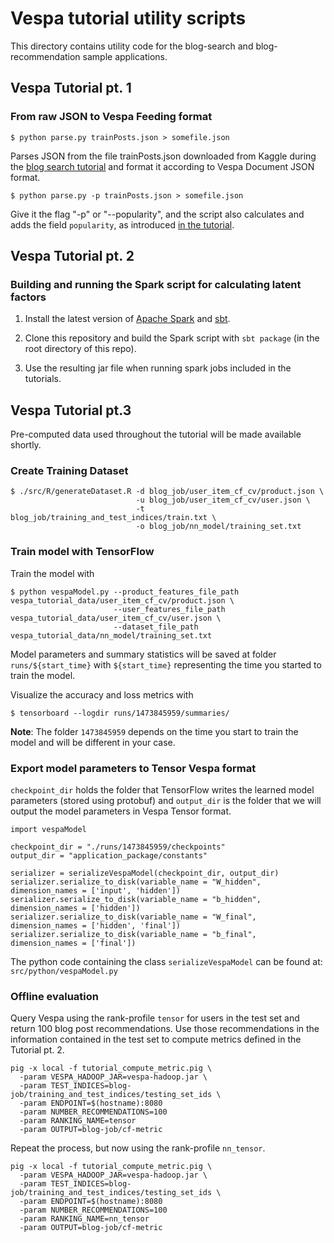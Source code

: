 <!-- Copyright 2017 Yahoo Holdings. Licensed under the terms of the Apache 2.0 license. See LICENSE in the project root. -->
# Vespa tutorial utility scripts

This directory contains utility code for the blog-search and blog-recommendation sample applications.

## Vespa Tutorial pt. 1

### From raw JSON to Vespa Feeding format

    $ python parse.py trainPosts.json > somefile.json

Parses JSON from the file trainPosts.json downloaded from Kaggle during the [blog search tutorial](http://docs.vespa.ai/documentation/tutorials/blog-search.html) and format it according to Vespa Document JSON format.

    $ python parse.py -p trainPosts.json > somefile.json

Give it the flag "-p" or "--popularity", and the script also calculates and adds the field `popularity`, as introduced [in the tutorial](http://docs.vespa.ai/documentation/tutorials/blog-search.html#blog-popularity-signal).

## Vespa Tutorial pt. 2

### Building and running the Spark script for calculating latent factors

1. Install the latest version of [Apache Spark](http://spark.apache.org/) and [sbt](http://www.scala-sbt.org/download.html).

2. Clone this repository and build the Spark script with `sbt package` (in the root directory of this repo).

3. Use the resulting jar file when running spark jobs included in the tutorials.

## Vespa Tutorial pt.3

Pre-computed data used throughout the tutorial will be made available shortly.

### Create Training Dataset

    $ ./src/R/generateDataset.R -d blog_job/user_item_cf_cv/product.json \
                                -u blog_job/user_item_cf_cv/user.json \
                                -t blog_job/training_and_test_indices/train.txt \
                                -o blog_job/nn_model/training_set.txt

### Train model with TensorFlow

Train the model with

    $ python vespaModel.py --product_features_file_path vespa_tutorial_data/user_item_cf_cv/product.json \
                           --user_features_file_path vespa_tutorial_data/user_item_cf_cv/user.json \
                           --dataset_file_path vespa_tutorial_data/nn_model/training_set.txt

Model parameters and summary statistics will be saved at folder ```runs/${start_time}``` with ```${start_time}``` representing the time you started to train the model.

Visualize the accuracy and loss metrics with

    $ tensorboard --logdir runs/1473845959/summaries/

**Note**: The folder ```1473845959``` depends on the time you start to train the model and will be different in your case.

### Export model parameters to Tensor Vespa format

```checkpoint_dir``` holds the folder that TensorFlow writes the learned model parameters (stored using protobuf) and ```output_dir``` is the folder that we will output the model parameters in
Vespa Tensor format.

    import vespaModel

    checkpoint_dir = "./runs/1473845959/checkpoints"
    output_dir = "application_package/constants"

    serializer = serializeVespaModel(checkpoint_dir, output_dir)
    serializer.serialize_to_disk(variable_name = "W_hidden", dimension_names = ['input', 'hidden'])
    serializer.serialize_to_disk(variable_name = "b_hidden", dimension_names = ['hidden'])
    serializer.serialize_to_disk(variable_name = "W_final", dimension_names = ['hidden', 'final'])
    serializer.serialize_to_disk(variable_name = "b_final", dimension_names = ['final'])

The python code containing the class ```serializeVespaModel``` can be found at: ```src/python/vespaModel.py```

### Offline evaluation

Query Vespa using the rank-profile ```tensor``` for users in the test set and return 100 blog post recommendations. Use those recommendations in the information contained in the test set to compute
metrics defined in the Tutorial pt. 2.

    pig -x local -f tutorial_compute_metric.pig \
      -param VESPA_HADOOP_JAR=vespa-hadoop.jar \
      -param TEST_INDICES=blog-job/training_and_test_indices/testing_set_ids \
      -param ENDPOINT=$(hostname):8080
      -param NUMBER_RECOMMENDATIONS=100
      -param RANKING_NAME=tensor
      -param OUTPUT=blog-job/cf-metric

Repeat the process, but now using the rank-profile ```nn_tensor```.

    pig -x local -f tutorial_compute_metric.pig \
      -param VESPA_HADOOP_JAR=vespa-hadoop.jar \
      -param TEST_INDICES=blog-job/training_and_test_indices/testing_set_ids \
      -param ENDPOINT=$(hostname):8080
      -param NUMBER_RECOMMENDATIONS=100
      -param RANKING_NAME=nn_tensor
      -param OUTPUT=blog-job/cf-metric
